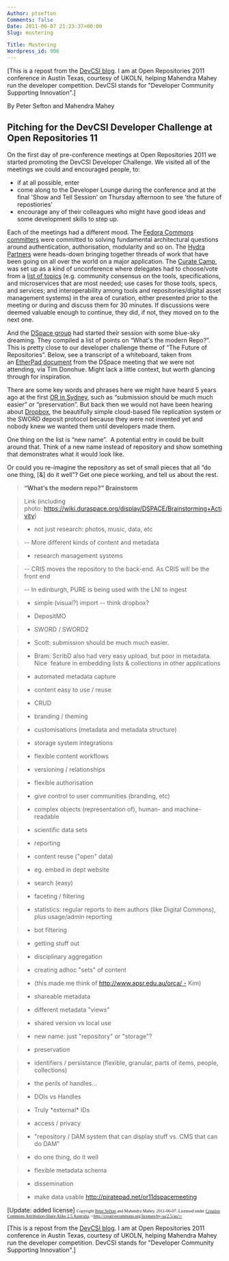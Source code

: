 ```yaml
---
Author: ptsefton
Comments: false
Date: 2011-06-07 21:23:37+00:00
Slug: mustering

Title: Mustering
Wordpress_id: 906
---
```


[This is a repost from the [DevCSI
blog](http://devcsi.ukoln.ac.uk/blog/2011/06/07/mustering-4/). I am at
Open Repositories 2011 conference in Austin Texas, courtesy of UKOLN,
helping Mahendra Mahey run the developer competition. DevCSI stands for
"Developer Community Supporting Innovation".]

<div>

By Peter Sefton and Mahendra Mahey
## Pitching for the DevCSI Developer Challenge at Open Repositories 11

On the first day of pre-conference meetings at Open Repositories 2011 we
started promoting the DevCSI Developer Challenge. We visited all of the
meetings we could and encouraged people, to:
-   if at all possible, enter
-   come along to the Developer Lounge during the conference and at the
    final 'Show and Tell Session' on Thursday afternoon to see 'the
    future of repostiories'
-   encourage any of their colleagues who might have good ideas and some
    development skills to step up.

Each of the meetings had a different mood. The [Fedora Commons
committers](https://wiki.duraspace.org/display/FCREPO/June+6th+2011%2C+OR11+Committer+Meeting "June 6th 2011, OR11 Committer Meeting")
were committed to solving fundamental architectural questions around
authentication, authorisation, modularity and so on. The [Hydra
Partners](http://sites.tdl.org/openrepositories/or11preconference/#monday "Monday's Pre Conference Sessions at OR11")
were heads-down bringing together threads of work that have been going
on all over the world on a major application. The [Curate
Camp](http://curatecamp.org/ "Curate Camp"), was set up as a kind of
unconference where delegates had to choose/vote from a [list of
topics](http://wiki.curatecamp.org/index.php/CURATEcamp_OR11_Ideas "CURATEcamp OR11 Ideas")
(e.g. community consensus on the tools, specifications, and
microservices that are most needed; use cases for those tools, specs,
and services; and interoperability among tools and repositories/digital
asset management systems) in the area of curation, either presented
prior to the meeting or during and discuss them for 30 minutes. If
discussions were deemed valuable enough to continue, they did, if not,
they moved on to the next one.

And the [DSpace
group](https://wiki.durhttps://wiki.duraspace.org/display/DSPACE/DevMtg+2011-06-06+-+OR11+Meetingspace.org/display/FCREPO/June+6th+2011%2C+OR11+Committer+Meeting "Developers Meeting before OR11 on Mon, June 6, 2011")
had started their session with some blue-sky dreaming. They compiled a
list of points on “What's the modern Repo?”. This is pretty close to our
developer challenge theme of “The Future of Repositories”. Below, see a
transcript of a whiteboard, taken from an [EtherPad
document](http://piratepad.net/or11dspacemeeting) from the DSpace
meeting that we were not attending, via Tim Donohue. Might lack a little
context, but worth glancing through for inspiration.

There are some key words and phrases here we might have heard 5 years
ago at the first [OR in
Sydney](http://www.apsr.edu.au/Open_Repositories_2006/ "Australian Partnership for Sustainable Repositories"),
such as “submission should be much much easier” or “preservation”. But
back then we would not have been hearing about
[Dropbox](http://dropbox.com), the beautifully simple cloud-based file
replication system or the SWORD deposit protocol because they were not
invented yet and nobody knew we wanted them until developers made them.

One thing on the list is “new name”.  A potential entry in could be
built around that. Think of a new name instead of repository and show
something that demonstrates what it would look like.

Or could you re-imagine the repository as set of small pieces that
all “do one thing, [&] do it well”? Get one piece working, and tell us
about the rest.

> **“What’s the modern repo?” Brainstorm**

> Link (including
> photo: https://wiki.duraspace.org/display/DSPACE/Brainstorming+Activity)

> - not just research: photos, music, data, etc

> -- More different kinds of content and metadata

> - research management systems

> -- CRIS moves the repository to the back-end. As CRIS will be the
> front end

> -- In edinburgh, PURE is being used with the LNI to ingest

> - simple (visual?) import -- think dropbox?

> - DepositMO

> - SWORD / SWORD2

> - Scott: submission should be much much easier.

> - Bram: ScribD also had very easy upload, but poor in metadata. Nice 
> feature in embedding lists & collections in other applications

> - automated metadata capture

> - content easy to use / reuse

> - CRUD

> - branding / theming

> - customisations (metadata and metadata structure)

> - storage system integrations

> - flexible content workflows

> - versioning / relationships

> - flexible authorisation

> - give control to user communities (branding, etc)

> - complex objects (representation of), human- and machine-readable

> - scientific data sets

> - reporting

> - content reuse ("open" data)

> - eg. embed in dept website

> - search (easy)

> - faceting / filtering

> - statistics: regular reports to item authors (like Digital Commons),
> plus usage/admin reporting

> - bot filtering

> - getting stuff out

> - disciplinary aggregation

> - creating adhoc "sets" of content

> - (this made me think of http://www.apsr.edu.au/orca/ - Kim)

> - shareable metadata

> - different metadata "views"

> - shared version vs local use

> - new name: just "repository" or "storage"?

> - preservation

> - identifiers / persistance (flexible, granular, parts of items,
> people, collections)

> - the perils of handles...

> - DOIs vs Handles

> - Truly \*external\* IDs

> - access / privacy

> - "repository / DAM system that can display stuff vs. CMS that can do
> DAM"

> - do one thing, do it well

> - flexible metadata schema

> - dissemination

> - make data usable http://piratepad.net/or11dspacemeeting

[Update: added license] <span
style="font-family: 'Times New Roman', serif;"><span
style="font-size: x-small;">Copyright [Peter
Sefton](http://ontologize.me/?tl_p=http://purl.org/dc/terms/creator&triplink=http://purl.org/triplink/v/0.1&tl_o=http://trove.nla.gov.au/people/541658)
and Mahendra Mahey, 2011-06-07. Licensed under [Creative Commons
Attribution-Share Alike 2.5
Australia](http://ontologize.me/?tl_p=http://creativecommons.org/licence&triplink=http://purl.org/triplink/v/0.1&tl_o=http://creativecommons.org/licenses/by-sa/2.5/au/).
\<http://creativecommons.org/licenses/by-sa/2.5/au/\></span></span>

</div>

[This is a repost from the [DevCSI
blog](http://devcsi.ukoln.ac.uk/blog/2011/06/07/mustering-4/). I am at
Open Repositories 2011 conference in Austin Texas, courtesy of UKOLN,
helping Mahendra Mahey run the developer competition. DevCSI stands for
"Developer Community Supporting Innovation".]
